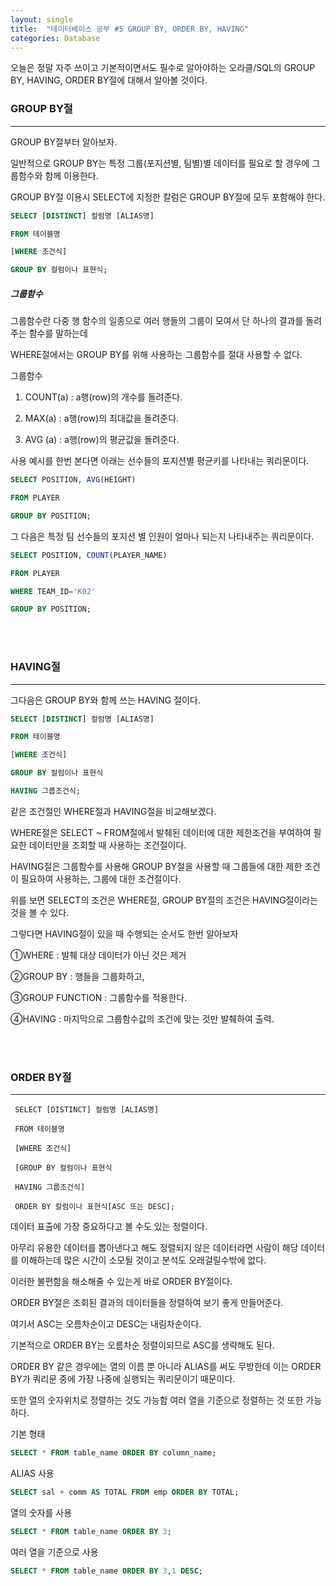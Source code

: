 ```yaml
---
layout: single
title:  "데이터베이스 공부 #5 GROUP BY, ORDER BY, HAVING"
categories: Database
---
```


오늘은 정말 자주 쓰이고 기본적이면서도 필수로 알아야하는 오라클/SQL의 GROUP BY, HAVING, ORDER BY절에 대해서 알아볼 것이다.

### GROUP BY절


---

GROUP BY절부터 알아보자.

일반적으로 GROUP BY는 특정 그룹(포지션별, 팀별)별 데이터를 필요로 할 경우에 그룹함수와 함께 이용한다.

GROUP BY절 이용시 SELECT에 지정한 칼럼은 GROUP BY절에 모두 포함해야 한다.

```sql
SELECT [DISTINCT] 컬럼명 [ALIAS명]

FROM 테이블명

[WHERE 조건식]

GROUP BY 컬럼이나 표현식;
```

##### 그룹함수

그룹함수란 다중 행 함수의 일종으로 여러 행들의 그룹이 모여서 단 하나의 결과를 돌려주는 함수를 말하는데

WHERE절에서는 GROUP BY를 위해 사용하는 그룹함수를 절대 사용할 수 없다.


그룹함수

1. COUNT(a) : a행(row)의 개수를 돌려준다.

2. MAX(a) : a행(row)의 최대값을 돌려준다.

3. AVG (a) : a행(row)의 평균값을 돌려준다.


사용 예시를 한번 본다면 아래는 선수들의 포지션별 평균키를 나타내는 쿼리문이다.
```sql
SELECT POSITION, AVG(HEIGHT)

FROM PLAYER

GROUP BY POSITION;
```


그 다음은 특정 팀 선수들의 포지션 별 인원이 얼마나 되는지 나타내주는 쿼리문이다.

```sql
SELECT POSITION, COUNT(PLAYER_NAME)

FROM PLAYER

WHERE TEAM_ID='K02'

GROUP BY POSITION;
```







<br/><br/>
### HAVING절


---

그다음은 GROUP BY와 함께 쓰는 HAVING 절이다.

```sql
SELECT [DISTINCT] 컬럼명 [ALIAS명]

FROM 테이블명

[WHERE 조건식]

GROUP BY 컬럼이나 표현식

HAVING 그룹조건식;
```

같은 조건절인 WHERE절과 HAVING절을 비교해보겠다.

WHERE절은 SELECT ~ FROM절에서 발췌된 데이터에 대한 제한조건을 부여하여 필요한 데이터만을 조회할 때 사용하는 조건절이다.

HAVING절은 그룹함수를 사용해 GROUP BY절을 사용할 때 그룹들에 대한 제한 조건이 필요하여 사용하는, 그룹에 대한 조건절이다.

위를 보면 SELECT의 조건은 WHERE절, GROUP BY절의 조건은 HAVING절이라는 것을 볼 수 있다.


그렇다면 HAVING절이 있을 때 수행되는 순서도 한번 알아보자


①WHERE : 발췌 대상 데이터가 아닌 것은 제거

②GROUP BY : 행들을 그룹화하고,

③GROUP FUNCTION : 그룹함수를 적용한다.

④HAVING : 마지막으로 그룹함수값의 조건에 맞는 것만 발췌하여 출력.



<br/><br/>
### ORDER BY절


---


```
 SELECT [DISTINCT] 컬럼명 [ALIAS명]

 FROM 테이블명

 [WHERE 조건식]

 [GROUP BY 컬럼이나 표현식

 HAVING 그룹조건식]

 ORDER BY 칼럼이나 표현식[ASC 또는 DESC];
```

데이터 표출에 가장 중요하다고 볼 수도 있는 정렬이다.

아무리 유용한 데이터를 뽑아낸다고 해도 정렬되지 않은 데이터라면 사람이 해당 데이터를 이해하는데 많은 시간이 소모될 것이고 분석도 오래걸릴수밖에 없다.

이러한 불편함을 해소해줄 수 있는게 바로 ORDER BY절이다.

ORDER BY절은 조회된 결과의 데이터들을 정렬하여 보기 좋게 만들어준다.

여기서 ASC는 오름차순이고 DESC는 내림차순이다.

기본적으로 ORDER BY는 오름차순 정렬이되므로 ASC를 생략해도 된다.

ORDER BY 같은 경우에는 열의 이름 뿐 아니라 ALIAS를 써도 무방한데 이는 ORDER BY가 쿼리문 중에 가장 나중에 실행되는 쿼리문이기 때문이다.

또한 열의 숫자위치로 정렬하는 것도 가능함 여러 열을 기준으로 정렬하는 것 또한 가능하다.

기본 형태

```sql
SELECT * FROM table_name ORDER BY column_name;
```

ALIAS 사용

```sql
SELECT sal + comm AS TOTAL FROM emp ORDER BY TOTAL;
```

열의 숫자를 사용

```sql
SELECT * FROM table_name ORDER BY 3;
```

여러 열을 기준으로 사용

```sql
SELECT * FROM table_name ORDER BY 3,1 DESC;
```


